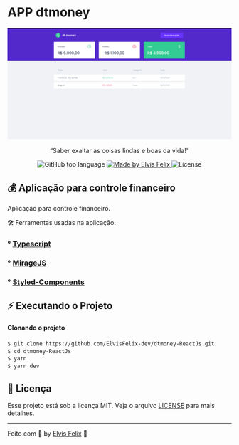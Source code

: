 # APP dtmoney

<img alt="screen" src="./scren.png" />

<p align="center">“Saber exaltar as coisas lindas e boas da vida!"</blockquote>

<p align="center">
  <img alt="GitHub top language" src="https://img.shields.io/github/languages/top/ElvisFelix-dev/dtmoney-ReactJs?style=flat">

  <a href="https://rocketseat.com.br">
    <img alt="Made by Elvis Felix" src="https://img.shields.io/badge/made%20by-Elvis%20Felix-orange">
  </a>

  <img alt="License" src="https://img.shields.io/badge/license-MIT-%2304D361">

</p>


## 💰 Aplicação para controle financeiro


Aplicação para controle financeiro.

🛠 Ferramentas usadas na aplicação.

### ° [Typescript](https://github.com/microsoft/TypeScript)
### ° [MirageJS](https://github.com/miragejs)
### ° [Styled-Components](https://github.com/styled-components)


## :zap: Executando o Projeto
#### Clonando o projeto


```sh
$ git clone https://github.com/ElvisFelix-dev/dtmoney-ReactJs.git
$ cd dtmoney-ReactJs
$ yarn
$ yarn dev
```

## :memo: Licença

Esse projeto está sob a licença MIT. Veja o arquivo [LICENSE](https://github.com/git/git-scm.com/blob/master/MIT-LICENSE.txt) para mais detalhes.

---

Feito com 💜 by <a href="https://www.linkedin.com/in/elvis-felix/">Elvis Felix</a> :wave:
